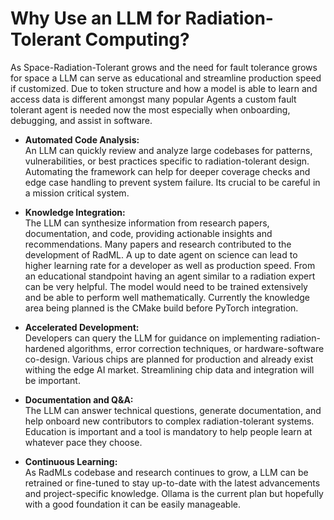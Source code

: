 # Why Use an LLM for Radiation-Tolerant Computing?

As Space-Radiation-Tolerant grows and the need for fault tolerance grows for space a LLM can serve as educational and streamline production speed if customized. Due to token structure and how a model is able to learn and access data is different amongst many popular Agents a custom fault tolerant agent is needed now the most especially when onboarding, debugging, and assist in software.

- **Automated Code Analysis:**  
  An LLM can quickly review and analyze large codebases for patterns, vulnerabilities, or best practices specific to radiation-tolerant design. Automating the framework can help for deeper coverage checks and edge case handling to prevent system failure. Its crucial to be careful in a mission critical system.

- **Knowledge Integration:**  
  The LLM can synthesize information from research papers, documentation, and code, providing actionable insights and recommendations. Many papers and research contributed to the development of RadML. A up to date agent on science can lead to higher learning rate for a developer as well as production speed. From an educational standpoint having an agent similar to a radiation expert can be very helpful. The model would need to be trained extensively and be able to perform well mathematically. Currently the knowledge area being planned is the CMake build before PyTorch integration.

- **Accelerated Development:**  
  Developers can query the LLM for guidance on implementing radiation-hardened algorithms, error correction techniques, or hardware-software co-design. Various chips are planned for production and already exist withing the edge AI market. Streamlining chip data and integration will be important. 

- **Documentation and Q&A:**  
  The LLM can answer technical questions, generate documentation, and help onboard new contributors to complex radiation-tolerant systems. Education is important and a tool is mandatory to help people learn at whatever pace they choose.

- **Continuous Learning:**  
  As RadMLs codebase and research continues to grow, a LLM can be retrained or fine-tuned to stay up-to-date with the latest advancements and project-specific knowledge. Ollama is the current plan but hopefully with a good foundation it can be easily manageable. 